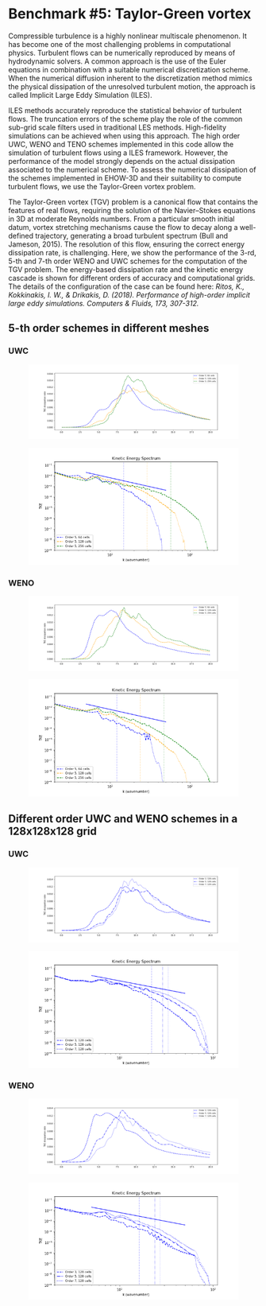 # Benchmark #5: Taylor-Green vortex

Compressible turbulence is a highly nonlinear multiscale phenomenon. It has become one of the most challenging problems in computational physics. Turbulent flows can be numerically reproduced by means of hydrodynamic solvers. A common approach is the use of the Euler equations in combination with a suitable numerical discretization scheme. When the numerical diffusion inherent to the discretization method mimics the physical dissipation of the unresolved turbulent motion, the approach is called Implicit Large Eddy Simulation (ILES). 

ILES methods accurately reproduce the statistical behavior of turbulent flows. The  truncation errors of the scheme play the role of the common sub-grid scale filters used in traditional LES methods. High-fidelity simulations can be achieved when using this approach. The high order UWC, WENO and TENO schemes implemented in this code allow the simulation of turbulent flows using a ILES framework. However, the performance of the model strongly depends on the actual dissipation associated to the numerical scheme. To assess the numerical dissipation of the schemes implemented in EHOW-3D and their suitability to compute turbulent flows, we use the Taylor-Green vortex problem.

The Taylor-Green vortex (TGV) problem is a canonical flow that contains the features of real flows, requiring the solution of the Navier–Stokes equations in 3D at moderate Reynolds numbers. From a particular smooth initial datum, vortex stretching mechanisms cause the flow to decay along a well-defined trajectory, generating a broad turbulent spectrum (Bull and Jameson, 2015). The resolution of this flow, ensuring the correct energy dissipation rate, is challenging. Here, we show the performance of the 3-rd, 5-th and 7-th order WENO and UWC schemes for the computation of the TGV problem. The energy-based dissipation rate and the kinetic energy cascade is shown for different orders of accuracy and computational grids. The details of the configuration of the case can be found here: *Ritos, K., Kokkinakis, I. W., & Drikakis, D. (2018). Performance of high-order implicit large eddy simulations. Computers & Fluids, 173, 307-312.*

## 5-th order schemes in different meshes

### UWC
<figure style="text-align: center;">
  <img src="TKE_evol_uwc_o5.png" alt="my alt text"/>
</figure>

<figure style="text-align: center;">
  <img src="Ek_Spectrums_uwc_o5.png" alt="my alt text"/>
</figure>

### WENO

<figure style="text-align: center;">
  <img src="TKE_evol_weno_o5.png" alt="my alt text"/>
</figure>

<figure style="text-align: center;">
  <img src="Ek_Spectrums_weno_o5.png" alt="my alt text"/>
</figure>

## Different order UWC and WENO schemes in a 128x128x128 grid

### UWC
<figure style="text-align: center;">
  <img src="TKE_evol_uwc.png" alt="my alt text"/>
</figure>

<figure style="text-align: center;">
  <img src="Ek_Spectrums_uwc.png" alt="my alt text"/>
</figure>

### WENO

<figure style="text-align: center;">
  <img src="TKE_evol_weno.png" alt="my alt text"/>
</figure>

<figure style="text-align: center;">
  <img src="Ek_Spectrums_weno.png" alt="my alt text"/>
</figure>